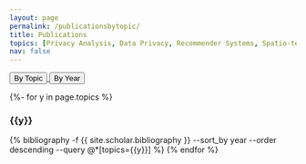 ```yaml
---
layout: page
permalink: /publicationsbytopic/
title: Publications
topics: [Privacy Analysis, Data Privacy, Recommender Systems, Spatio-temporal Data Mining, Misc]
nav: false
---
```

<!-- _pages/publications.md -->

<p>
<a href="/publicationsbytopic/">
<button type="button" class="btn waves-effect waves-light" style="outline:none">By Topic</button>
</a> 
<a href="/publicationsbyyear/">
<button type="button" class="btn waves-effect waves-light" style="outline:none">By Year</button>
</a>
</p>

<div class="publications">

{%- for y in page.topics %}
  <h3 class="pubyear">{{y}}</h3>
  {% bibliography -f {{ site.scholar.bibliography }} --sort_by year --order descending --query @*[topics={{y}}] %}
{% endfor %}


</div>
